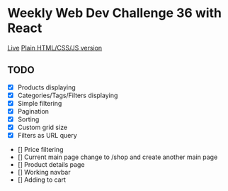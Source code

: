 # Weekly Web Dev Challenge 36 with React

[Live](https://karol-waliszewski.github.io/WebDevChallenge-36-React/)
[Plain HTML/CSS/JS version](https://github.com/Karol-Waliszewski/WeeklyWebDevChallenge-36)

## TODO
- [x] Products displaying
- [x] Categories/Tags/Filters displaying
- [x] Simple filtering
- [x] Pagination
- [x] Sorting
- [x] Custom grid size
- [x] Filters as URL query
- [] Price filtering
- [] Current main page change to /shop and create another main page
- [] Product details page
- [] Working navbar
- [] Adding to cart
